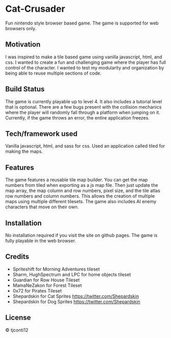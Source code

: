 # Cat-Crusader
Fun nintendo style browser based game. The game is supported for web browsers only.

## Motivation
I was inspired to make a tile based game using vanilla javascript, html, and css. I wanted to create a fun and challenging game where the player has full control of the character. I wanted to test my modularity and organization by being able to reuse multiple sections of code.

## Build Status
The game is currently playable up to level 4. It also includes a tutorial level that is optional. There are a few bugs present with the collision mechanics where the player will randomly fall through a platform when jumping on it. Currently, if the game throws an error, the entire application freezes.

## Tech/framework used
Vanilla javascript, html, and sass for css.
Used an application called tiled for making the maps.

## Features
The game features a reusable tile map builder. You can get the map numbers from tiled when exporting as a js map file. Then just update the map array, the map column and row numbers, pixel size, and the tile atlas row numbers and column numbers. This allows the creation of multiple maps using multiple different tilesets.
The game also includes AI enemy characters that move on their own.

## Installation
No installation required if you visit the site on github pages. The game is fully playable in the web browser.

## Credits
- Spriteshift for Morning Adventures tileset
- Sharm, HughSpectrum and LPC for home objects tileset
- Guardian for Row House Tileset
- MamaNeZakon for Forest Tileset
- 0x72 for Pirates Tileset
- Shepardskin for Cat Sprites https://twitter.com/Shepardskin
- Shepardskin for Dog Sprites https://twitter.com/Shepardskin

## License
&copy; tjconti12


